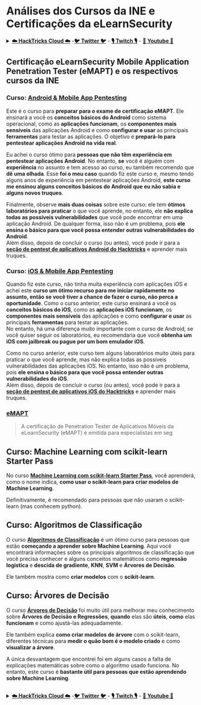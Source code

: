 # Análises dos Cursos da INE e Certificações da eLearnSecurity

<details>

<summary><a href="https://cloud.hacktricks.xyz/pentesting-cloud/pentesting-cloud-methodology"><strong>☁️ HackTricks Cloud ☁️</strong></a> -<a href="https://twitter.com/hacktricks_live"><strong>🐦 Twitter 🐦</strong></a> - <a href="https://www.twitch.tv/hacktricks_live/schedule"><strong>🎙️ Twitch 🎙️</strong></a> - <a href="https://www.youtube.com/@hacktricks_LIVE"><strong>🎥 Youtube 🎥</strong></a></summary>

- Você trabalha em uma **empresa de segurança cibernética**? Você quer ver sua **empresa anunciada no HackTricks**? ou você quer ter acesso à **última versão do PEASS ou baixar o HackTricks em PDF**? Confira os [**PLANOS DE ASSINATURA**](https://github.com/sponsors/carlospolop)!

- Descubra [**A Família PEASS**](https://opensea.io/collection/the-peass-family), nossa coleção exclusiva de [**NFTs**](https://opensea.io/collection/the-peass-family)

- Adquira o [**swag oficial do PEASS e HackTricks**](https://peass.creator-spring.com)

- **Junte-se ao** [**💬**](https://emojipedia.org/speech-balloon/) [**grupo do Discord**](https://discord.gg/hRep4RUj7f) ou ao [**grupo do telegram**](https://t.me/peass) ou **siga-me** no **Twitter** [**🐦**](https://github.com/carlospolop/hacktricks/tree/7af18b62b3bdc423e11444677a6a73d4043511e9/\[https:/emojipedia.org/bird/README.md)[**@carlospolopm**](https://twitter.com/hacktricks_live)**.**

- **Compartilhe suas técnicas de hacking enviando PRs para o [repositório hacktricks](https://github.com/carlospolop/hacktricks) e [hacktricks-cloud repo](https://github.com/carlospolop/hacktricks-cloud)**.

</details>

## Certificação eLearnSecurity Mobile Application Penetration Tester (eMAPT) e os respectivos cursos da INE

### Curso: [**Android & Mobile App Pentesting**](https://my.ine.com/CyberSecurity/courses/cfd5ec2b/android-mobile-app-pentesting)

Este é o curso para **preparar para o exame de certificação eMAPT**. Ele ensinará a você os **conceitos básicos do Android** como sistema operacional, como as **aplicações funcionam**, os **componentes mais sensíveis** das aplicações Android e como **configurar e usar** as principais **ferramentas** para testar as aplicações. O objetivo é **prepará-lo para pentestear aplicações Android na vida real**.

Eu achei o curso ótimo para **pessoas que não têm experiência em pentestear aplicações Android**. No entanto, **se** você é alguém com **experiência** no assunto e tem acesso ao curso, eu também recomendo que **dê uma olhada**. Esse **foi o meu caso** quando fiz este curso e, mesmo tendo alguns anos de experiência em pentestear aplicações Android, **este curso me ensinou alguns conceitos básicos do Android que eu não sabia e alguns novos truques**.

Finalmente, observe **mais duas coisas** sobre este curso: ele tem **ótimos laboratórios para praticar** o que você aprende, no entanto, ele **não explica todas as possíveis vulnerabilidades** que você pode encontrar em uma aplicação Android. De qualquer forma, isso não é um problema, pois **ele ensina o básico para que você possa entender outras vulnerabilidades do Android**.\
Além disso, depois de concluir o curso (ou antes), você pode ir para a [**seção de pentest de aplicativos Android do Hacktricks**](../mobile-pentesting/android-app-pentesting/) e aprender mais truques.

### Curso: [**iOS & Mobile App Pentesting**](https://my.ine.com/CyberSecurity/courses/089d060b/ios-mobile-app-pentesting)

Quando fiz este curso, não tinha muita experiência com aplicações iOS e achei este **curso um ótimo recurso para me iniciar rapidamente no assunto, então se você tiver a chance de fazer o curso, não perca a oportunidade**. Como o curso anterior, este curso ensinará a você os **conceitos básicos do iOS**, como as **aplicações iOS funcionam**, os **componentes mais sensíveis** das aplicações e como **configurar e usar** as principais **ferramentas** para testar as aplicações.\
No entanto, há uma diferença muito importante com o curso de Android, se você quiser seguir os laboratórios, eu recomendaria que você **obtenha um iOS com jailbreak ou pague por um bom emulador iOS**.

Como no curso anterior, este curso tem alguns laboratórios muito úteis para praticar o que você aprende, mas não explica todas as possíveis vulnerabilidades das aplicações iOS. No entanto, isso não é um problema, pois **ele ensina o básico para que você possa entender outras vulnerabilidades do iOS**.\
Além disso, depois de concluir o curso (ou antes), você pode ir para a [**seção de pentest de aplicativos iOS do Hacktricks**](../mobile-pentesting/ios-pentesting/) e aprender mais truques.


### [eMAPT](https://elearnsecurity.com/product/emapt-certification/)

> A certificação de Penetration Tester de Aplicativos Móveis da eLearnSecurity (eMAPT) é emitida para especialistas em seg
## Curso: **Machine Learning com scikit-learn Starter Pass**

No curso [**Machine Learning com scikit-learn Starter Pass**](https://my.ine.com/DataScience/courses/58c4e71b/machine-learning-with-scikit-learn-starter-pass), você aprenderá, como o nome indica, **como usar o scikit-learn para criar modelos de Machine Learning**.

Definitivamente, é recomendado para pessoas que não usaram o scikit-learn (mas conhecem python).

## **Curso: Algoritmos de Classificação**

O curso [**Algoritmos de Classificação**](https://my.ine.com/DataScience/courses/2c6de5ea/classification-algorithms) é um ótimo curso para pessoas que estão **começando a aprender sobre Machine Learning**. Aqui você encontrará informações sobre os principais algoritmos de classificação que você precisa conhecer e alguns conceitos matemáticos como **regressão logística** e **descida de gradiente**, **KNN**, **SVM** e **Árvores de Decisão**.

Ele também mostra como **criar modelos** com o **scikit-learn**.

## Curso: **Árvores de Decisão**

O curso [**Árvores de Decisão**](https://my.ine.com/DataScience/courses/83fcfd52/decision-trees) foi muito útil para melhorar meu conhecimento sobre **Árvores de Decisão e Regressões**, **quando** elas são **úteis**, **como** elas **funcionam** e como ajustá-las adequadamente.

Ele também explica **como criar modelos de árvore** com o scikit-learn, diferentes técnicas para **medir o quão bom é o modelo criado** e como **visualizar a árvore**.

A única desvantagem que encontrei foi em alguns casos a falta de explicações matemáticas sobre como o algoritmo usado funciona. No entanto, este curso é **bastante útil para pessoas que estão aprendendo sobre Machine Learning**.

##

<details>

<summary><a href="https://cloud.hacktricks.xyz/pentesting-cloud/pentesting-cloud-methodology"><strong>☁️ HackTricks Cloud ☁️</strong></a> -<a href="https://twitter.com/hacktricks_live"><strong>🐦 Twitter 🐦</strong></a> - <a href="https://www.twitch.tv/hacktricks_live/schedule"><strong>🎙️ Twitch 🎙️</strong></a> - <a href="https://www.youtube.com/@hacktricks_LIVE"><strong>🎥 Youtube 🎥</strong></a></summary>

- Você trabalha em uma **empresa de cibersegurança**? Você quer ver sua **empresa anunciada no HackTricks**? ou quer ter acesso à **última versão do PEASS ou baixar o HackTricks em PDF**? Confira os [**PLANOS DE ASSINATURA**](https://github.com/sponsors/carlospolop)!

- Descubra [**A Família PEASS**](https://opensea.io/collection/the-peass-family), nossa coleção exclusiva de [**NFTs**](https://opensea.io/collection/the-peass-family)

- Adquira o [**swag oficial do PEASS & HackTricks**](https://peass.creator-spring.com)

- **Junte-se ao** [**💬**](https://emojipedia.org/speech-balloon/) [**grupo do Discord**](https://discord.gg/hRep4RUj7f) ou ao [**grupo do telegram**](https://t.me/peass) ou **siga-me** no **Twitter** [**🐦**](https://github.com/carlospolop/hacktricks/tree/7af18b62b3bdc423e11444677a6a73d4043511e9/\[https:/emojipedia.org/bird/README.md)[**@carlospolopm**](https://twitter.com/hacktricks_live)**.**

- **Compartilhe suas técnicas de hacking enviando PRs para o [repositório hacktricks](https://github.com/carlospolop/hacktricks) e [hacktricks-cloud repo](https://github.com/carlospolop/hacktricks-cloud)**.

</details>
